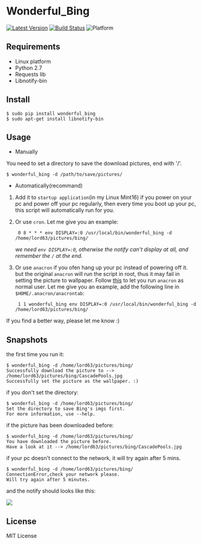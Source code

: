 # Wonderful_Bing

[![Latest Version][1]][2]
[![Build Status][3]][4]
![Platform][5]

## Requirements

* Linux platform
* Python 2.7
* Requests lib
* Libnotify-bin

## Install

    $ sudo pip install wonderful_bing
    $ sudo apt-get install libnotify-bin

## Usage

* Manually

You need to set a directory to save the download pictures, end with '/'.

    $ wonderful_bing -d /path/to/save/pictures/

* Automatically(recommand)

1. Add it to `startup application`(in my Linux Mint16) if you power on your pc
   and power off your pc regularly, then every time you boot up your pc, this
   script will automatically run for you.

2. Or use `cron`. Let me give you an example:

        0 8 * * * env DISPLAY=:0 /usr/local/bin/wonderful_bing -d /home/lord63/pictures/bing/

   *we need `env DISPLAY=:0`, otherwise the notify can't display at all, and remember
   the `/` at the end.*

3. Or use `anacron` if you ofen hang up your pc instead of powering off it.
   but the original `anacron` will run the script in root, thus it may fail in setting the 
   picture to wallpaper. Follow [this][6] to let you run `anacron` as normal user. 
   Let me give you an example, add the following line in `$HOME/.anacron/anacrontab`:

        1 1 wonderful_bing env DISPLAY=:0 /usr/local/bin/wonderful_bing -d /home/lord63/pictures/bing/

If you find a better way, please let me know :)

## Snapshots

the first time you run it:

    $ wonderful_bing -d /home/lord63/pictures/bing/
    Successfully download the picture to --> /home/lord63/pictures/bing/CascadePools.jpg
    Successfully set the picture as the wallpaper. :)

if you don't set the directory:

    $ wonderful_bing -d /home/lord63/pictures/bing/
    Set the directory to save Bing's imgs first.
    For more information, use --help.


if the picture has been downloaded before:

    $ wonderful_bing -d /home/lord63/pictures/bing/
    You have downloaded the picture before.
    Have a look at it --> /home/lord63/pictures/bing/CascadePools.jpg

if your pc doesn't connect to the network, it will try again after 5 mins.

    $ wonderful_bing -d /home/lord63/pictures/bing/
    ConnectionError,check your network please.
    Will try again after 5 minutes.

and the notify should looks like this:

![](./wonderful_bing/img/notify.png)

## License

MIT License


[1]: http://img.shields.io/pypi/v/wonderful_bing.svg
[2]: https://pypi.python.org/pypi/wonderful_bing
[3]: https://travis-ci.org/lord63/wonderful_bing.svg
[4]: https://travis-ci.org/lord63/wonderful_bing
[5]: http://img.shields.io/badge/Platform-Linux-blue.svg
[6]: http://www.wellengang.ch/?p=135
